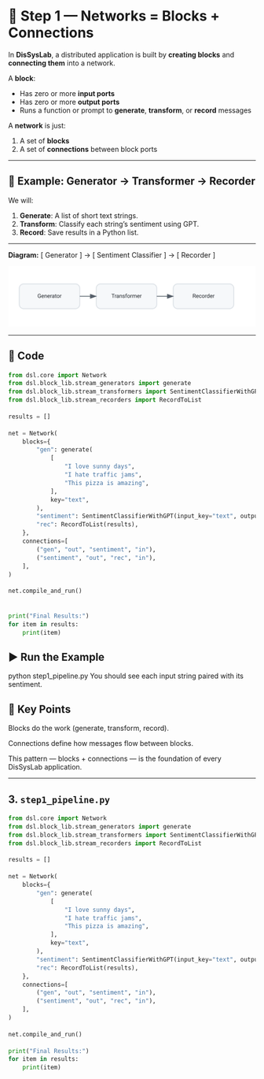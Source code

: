 # 🧩 Step 1 — Networks = Blocks + Connections

In **DisSysLab**, a distributed application is built by **creating blocks** and **connecting them** into a network.

A **block**:
- Has zero or more **input ports**
- Has zero or more **output ports**
- Runs a function or prompt to **generate**, **transform**, or **record** messages

A **network** is just:
1. A set of **blocks**
2. A set of **connections** between block ports

---

## 🔧 Example: Generator → Transformer → Recorder

We will:
1. **Generate**: A list of short text strings.
2. **Transform**: Classify each string’s sentiment using GPT.
3. **Record**: Save results in a Python list.

---

**Diagram:**
[ Generator ] → [ Sentiment Classifier ] → [ Recorder ]

![Example Pipeline](/docs/images/simple_network.svg)

---

## 📜 Code

```python
from dsl.core import Network
from dsl.block_lib.stream_generators import generate
from dsl.block_lib.stream_transformers import SentimentClassifierWithGPT
from dsl.block_lib.stream_recorders import RecordToList

results = []

net = Network(
    blocks={
        "gen": generate(
            [
                "I love sunny days",
                "I hate traffic jams",
                "This pizza is amazing",
            ],
            key="text",
        ),
        "sentiment": SentimentClassifierWithGPT(input_key="text", output_key="sentiment"),
        "rec": RecordToList(results),
    },
    connections=[
        ("gen", "out", "sentiment", "in"),
        ("sentiment", "out", "rec", "in"),
    ],
)

net.compile_and_run()


print("Final Results:")
for item in results:
    print(item)
```

## ▶️ Run the Example

python step1_pipeline.py
You should see each input string paired with its sentiment.

## 🧠 Key Points
Blocks do the work (generate, transform, record).

Connections define how messages flow between blocks.

This pattern — blocks + connections — is the foundation of every DisSysLab application.

---

## **3. `step1_pipeline.py`**

```python
from dsl.core import Network
from dsl.block_lib.stream_generators import generate
from dsl.block_lib.stream_transformers import SentimentClassifierWithGPT
from dsl.block_lib.stream_recorders import RecordToList

results = []

net = Network(
    blocks={
        "gen": generate(
            [
                "I love sunny days",
                "I hate traffic jams",
                "This pizza is amazing",
            ],
            key="text",
        ),
        "sentiment": SentimentClassifierWithGPT(input_key="text", output_key="sentiment"),
        "rec": RecordToList(results),
    },
    connections=[
        ("gen", "out", "sentiment", "in"),
        ("sentiment", "out", "rec", "in"),
    ],
)

net.compile_and_run()

print("Final Results:")
for item in results:
    print(item)
```